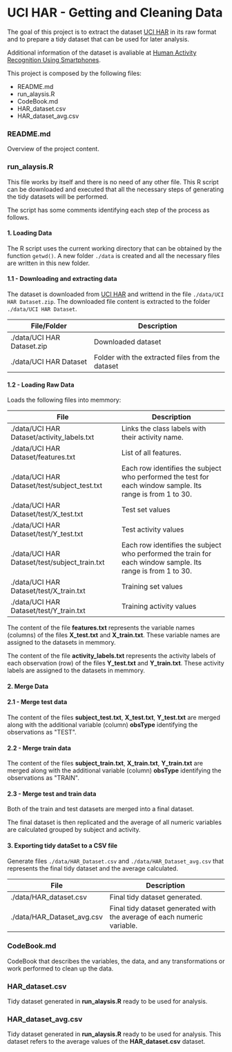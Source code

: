 # UCI HAR - Getting and Cleaning Data

The goal of this project is to extract the dataset [UCI HAR](https://d396qusza40orc.cloudfront.net/getdata%2Fprojectfiles%2FUCI%20HAR%20Dataset.zip) in its raw format and to prepare a tidy dataset that can be used for later analysis.

Additional information of the dataset is avaliable at [Human Activity Recognition Using Smartphones](http://archive.ics.uci.edu/ml/datasets/Human+Activity+Recognition+Using+Smartphones).

This project is composed by the following files:

- README.md
- run_alaysis.R
- CodeBook.md
- HAR_dataset.csv
- HAR_dataset_avg.csv


### README.md

Overview of the project content.


### run_alaysis.R

This file works by itself and there is no need of any other file. This R script can be downloaded and executed that all the necessary steps of generating the tidy datasets will be performed.

The script has some comments identifying each step of the process as follows.

#### 1. Loading Data

The R script uses the current working directory that can be obtained by the function `getwd()`. A new folder `./data` is created and all the necessary files are written in this new folder.

#### 1.1 - Downloading and extracting data

The dataset is downloaded from [UCI HAR](https://d396qusza40orc.cloudfront.net/getdata%2Fprojectfiles%2FUCI%20HAR%20Dataset.zip) and writtend in the file `./data/UCI HAR Dataset.zip`. The downloaded file content is extracted to the folder `./data/UCI HAR Dataset`.

|File/Folder|Description|
|-----------|-----------------------------------------------------------|
|./data/UCI HAR Dataset.zip|Downloaded dataset|
|./data/UCI HAR Dataset|Folder with the extracted files from the dataset|

#### 1.2 - Loading Raw Data

Loads the following files into memmory:

|File                    |Description                                     |
|------------------------|------------------------------------------------|
|./data/UCI HAR Dataset/activity_labels.txt|Links the class labels with their activity name.|
|./data/UCI HAR Dataset/features.txt       |List of all features.                           |
|./data/UCI HAR Dataset/test/subject_test.txt|Each row identifies the subject who performed the test for each window sample. Its range is from 1 to 30.|
|./data/UCI HAR Dataset/test/X_test.txt    |Test set values                                 |
|./data/UCI HAR Dataset/test/Y_test.txt    |Test activity values                            |
|./data/UCI HAR Dataset/test/subject_train.txt|Each row identifies the subject who performed the train for each window sample. Its range is from 1 to 30.|
|./data/UCI HAR Dataset/test/X_train.txt   |Training set values                             |
|./data/UCI HAR Dataset/test/Y_train.txt   |Training activity values                        |


The content of the file **features.txt** represents the variable names (columns) of the files **X_test.txt**  and **X_train.txt**. These variable names are assigned to the datasets in memmory.

The content of the file **activity_labels.txt** represents the activity labels of each observation (row) of the files **Y_test.txt**  and **Y_train.txt**. These activity labels are assigned to the datasets in memmory.



#### 2. Merge Data
#### 2.1 - Merge test data

The content of the files **subject_test.txt**, **X_test.txt**, **Y_test.txt** are merged along with the additional variable (column) **obsType** identifying the observations as "TEST".

#### 2.2 - Merge train data

The content of the files **subject_train.txt**, **X_train.txt**, **Y_train.txt** are merged along with the additional variable (column) **obsType** identifying the observations as "TRAIN".

#### 2.3 - Merge test and train data

Both of the train and test datasets are merged into a final dataset.

The final dataset is then replicated and the average of all numeric variables are calculated grouped by subject and activity.


#### 3. Exporting tidy dataSet to a CSV file

Generate files `./data/HAR_Dataset.csv` and `./data/HAR_Dataset_avg.csv` that represents the final tidy dataset and the average calculated.

|File          |Description                                    |
|--------------|-----------------------------------------------|
|./data/HAR_dataset.csv    |Final tidy dataset generated.|
|./data/HAR_Dataset_avg.csv|Final tidy dataset generated with the average of each numeric variable.|

### CodeBook.md

CodeBook that describes the variables, the data, and any transformations or work performed to clean up the data.

### HAR_dataset.csv

Tidy dataset generated in **run_alaysis.R** ready to be used for analysis.

### HAR_dataset_avg.csv

Tidy dataset generated in **run_alaysis.R** ready to be used for analysis. This dataset refers to the average values of the **HAR_dataset.csv** dataset.